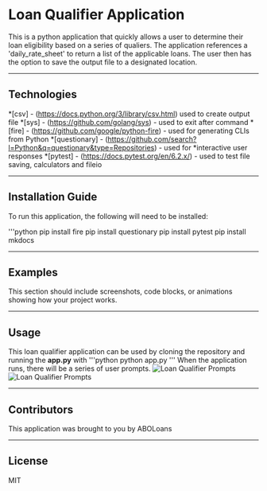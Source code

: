 # Loan Qualifier Application

This is a python application that quickly allows a user to determine their loan eligibility based on a series of qualiers.  The application references a 'daily_rate_sheet' to return a list of the applicable loans.  The user then has the option to save the output file to a designated location.

---

## Technologies

*[csv] - (https://docs.python.org/3/library/csv.html) used to create output file
*[sys] - (https://github.com/golang/sys) - used to exit after command
*[fire] - (https://github.com/google/python-fire) - used for generating CLIs from Python 
*[questionary] - (https://github.com/search?l=Python&q=questionary&type=Repositories) - used for *interactive user responses
*[pytest] - (https://docs.pytest.org/en/6.2.x/) - used to test file saving, calculators and fileio

---

## Installation Guide

To run this application, the following will need to be installed:

'''python
    pip install fire
    pip install questionary
    pip install pytest
    pip install mkdocs

---

## Examples

This section should include screenshots, code blocks, or animations showing how your project works.

---

## Usage

This loan qualifier application can be used by cloning the repository and running the **app.py** with
'''python
python app.py
'''
When the application runs, there will be a series of user prompts.
![Loan Qualifier Prompts](loan_qualifier_no_loans.png)
![Loan Qualifier Prompts](loan_qualifier_19_loans.png)

---

## Contributors

This application was brought to you by ABOLoans

---

## License

MIT

